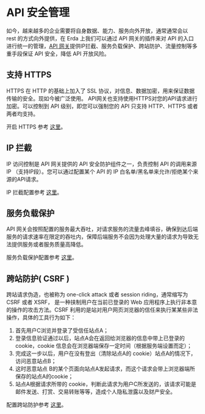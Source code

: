 # API 安全管理

如今，越来越多的企业需要将自身数据、能力、服务向外开放，通常通常会以 rest 的方式向外提供，在 Erda 上我们可以通过 API 网关的插件来对 API 的入口进行统一的管理，[API 网关](../microservice/api-gateway.md)提供IP拦截、服务负载保护、跨站防护、流量控制等多重手段保证 API 安全，降低 API 开放风险。

## 支持 HTTPS
HTTPS 在 HTTP 的基础上加入了 SSL 协议，对信息、数据加密，用来保证数据传输的安全。现如今被广泛使用。
API网关也支持使用HTTPS对您的API请求进行加密。可以控制到 API 级别，即您可以强制您的 API 只支持 HTTP、HTTPS 或者两者均支持。

开启 HTTPS 参考 [这里](./enable-https.md)。
## IP 拦截
IP 访问控制是 API 网关提供的 API 安全防护组件之一，负责控制 API 的调用来源 IP （支持IP段）。您可以通过配置某个 API 的 IP 白名单/黑名单来允许/拒绝某个来源的API请求。

IP 拦截配置参考 [这里](../microservice/api-gateway-advanced1.md#ip-拦截)。
## 服务负载保护

API 网关会按照配置的服务最大吞吐，对请求服务的流量去峰填谷，确保到达后端服务的请求速率在限定的吞吐内，保障后端服务不会因为处理大量的请求为导致无法提供服务或者服务质量高降低。

服务负载保护配置参考 [这里](../microservice/api-gateway-advanced1.md#服务负载保护)。
## 跨站防护( CSRF )

跨站请求伪造，也被称为 one-click attack 或者 session riding，通常缩写为 CSRF 或者 XSRF， 是一种挟制用户在当前已登录的 Web 应用程序上执行非本意的操作的攻击方法。CSRF 利用的是站对用户网页浏览器的信任来执行某某些非法操作，具体的工具行为如下：

1. 首先用户C浏览并登录了受信任站点A；
2. 登录信息验证通过以后，站点A会在返回给浏览器的信息中带上已登录的 cookie，cookie 信息会在浏览器端保存一定时间（根据服务端设置而定）；
3. 完成这一步以后，用户在没有登出（清除站点A的 cookie）站点A的情况下，访问恶意站点B；
4. 这时恶意站点 B的某个页面向站点A发起请求，而这个请求会带上浏览器端所保存的站点A的cookie；
5. 站点A根据请求所带的 cookie，判断此请求为用户C所发送的，该请求可能是邮件发送、打赏、交易转账等等，造成个人隐私泄露以及财产安全。

配置跨站防护参考 [这里](../microservice/api-gateway-advanced1.md#跨站防护-csrf-校验)。

